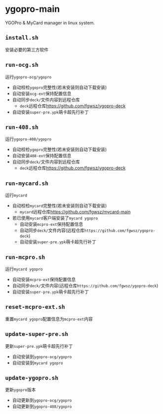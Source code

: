 # ygopro-main
YGOPro & MyCard manager in linux system.  
## `install.sh`
安装必要的第三方软件  
## `run-ocg.sh`
运行`ygopro-ocg/ygopro`  
+ 自动校检`ygopro`完整性(若未安装则自动下载安装)  
+ 自动安装`ocg-ext`保持配置信息  
+ 自动同步`deck/`文件内容到远程仓库  
    - `deck`远程仓库<https://github.com/fgwsz/ygopro-deck>  
+ 自动安装`super-pre.ypk`萌卡超先行补丁  
## `run-408.sh`
运行`ygopro-408/ygopro`  
+ 自动校检`ygopro`完整性(若未安装则自动下载安装)  
+ 自动安装`408-ext`保持配置信息  
+ 自动同步`deck/`文件内容到远程仓库  
    - `deck`远程仓库<https://github.com/fgwsz/ygopro-deck>  
## `run-mycard.sh`
运行`mycard`
+ 自动校检`mycard`完整性(若未安装则自动下载安装)  
    - `mycard`远程仓库<https://github.com/fgwsz/mycard-main>  
+ 若已使用`mycard`客户端安装了`mycard ygopro`  
    - 自动安装`mcpro-ext`保持配置信息  
    - 自动同步`deck/`文件内容(远程仓库`https://github.com/fgwsz/ygopro-deck`)  
    - 自动安装`super-pre.ypk`萌卡超先行补丁  
## `run-mcpro.sh`
运行`mycard ygopro`
+ 自动安装`mcpro-ext`保持配置信息  
+ 自动同步`deck/`文件内容(远程仓库`https://github.com/fgwsz/ygopro-deck`)  
+ 自动安装`super-pre.ypk`萌卡超先行补丁  
## `reset-mcpro-ext.sh`
重置`mycard ygopro`配置信息为`mcpro-ext`内容  
## `update-super-pre.sh`
更新`super-pre.ypk`萌卡超先行补丁  
+ 自动安装到`ygopro-ocg/ygopro`
+ 自动安装到`mycard ygopro`
## `update-ygopro.sh`
更新`ygopro`版本  
+ 自动更新到`ygopro-ocg/ygopro`
+ 自动更新到`ygopro-408/ygopro`
